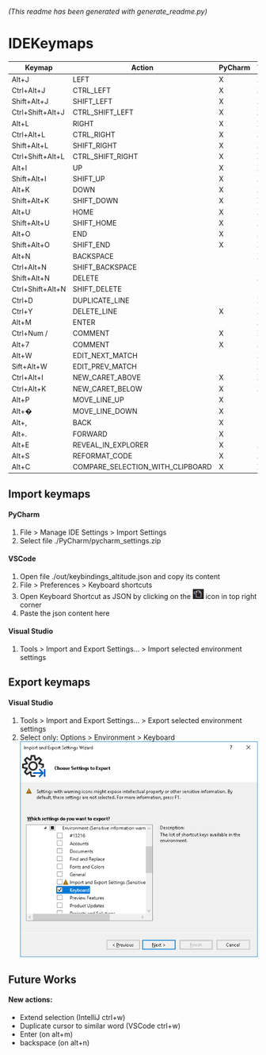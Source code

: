 _(This readme has been generated with generate_readme.py)_
# IDEKeymaps
|Keymap                          |Action                          |PyCharm                         |VSCode                          |VisualStudio2017                |VisualStudio2022                |
|--------------------------------|--------------------------------|--------------------------------|--------------------------------|--------------------------------|--------------------------------|
|Alt+J                           |LEFT                            |X                               |X                               |X                               |X                               |
|Ctrl+Alt+J                      |CTRL_LEFT                       |X                               |X                               |X                               |X                               |
|Shift+Alt+J                     |SHIFT_LEFT                      |X                               |X                               |X                               |X                               |
|Ctrl+Shift+Alt+J                |CTRL_SHIFT_LEFT                 |X                               |X                               |X                               |X                               |
|Alt+L                           |RIGHT                           |X                               |X                               |X                               |X                               |
|Ctrl+Alt+L                      |CTRL_RIGHT                      |X                               |X                               |X                               |X                               |
|Shift+Alt+L                     |SHIFT_RIGHT                     |X                               |X                               |X                               |X                               |
|Ctrl+Shift+Alt+L                |CTRL_SHIFT_RIGHT                |X                               |X                               |X                               |X                               |
|Alt+I                           |UP                              |X                               |X                               |X                               |X                               |
|Shift+Alt+I                     |SHIFT_UP                        |X                               |X                               |X                               |X                               |
|Alt+K                           |DOWN                            |X                               |X                               |X                               |X                               |
|Shift+Alt+K                     |SHIFT_DOWN                      |X                               |X                               |X                               |X                               |
|Alt+U                           |HOME                            |X                               |X                               |X                               |X                               |
|Shift+Alt+U                     |SHIFT_HOME                      |X                               |X                               |X                               |X                               |
|Alt+O                           |END                             |X                               |X                               |X                               |X                               |
|Shift+Alt+O                     |SHIFT_END                       |X                               |X                               |X                               |X                               |
|Alt+N                           |BACKSPACE                       |                                |X                               |X                               |X                               |
|Ctrl+Alt+N                      |SHIFT_BACKSPACE                 |                                |                                |X                               |X                               |
|Shift+Alt+N                     |DELETE                          |                                |X                               |X                               |X                               |
|Ctrl+Shift+Alt+N                |SHIFT_DELETE                    |                                |                                |X                               |X                               |
|Ctrl+D                          |DUPLICATE_LINE                  |                                |X                               |                                |                                |
|Ctrl+Y                          |DELETE_LINE                     |X                               |X                               |X                               |X                               |
|Alt+M                           |ENTER                           |                                |X                               |X                               |X                               |
|Ctrl+Num /                      |COMMENT                         |X                               |X                               |X                               |X                               |
|Alt+7                           |COMMENT                         |X                               |X                               |X                               |X                               |
|Alt+W                           |EDIT_NEXT_MATCH                 |                                |X                               |                                |                                |
|Sift+Alt+W                      |EDIT_PREV_MATCH                 |                                |X                               |                                |                                |
|Ctrl+Alt+I                      |NEW_CARET_ABOVE                 |X                               |X                               |                                |                                |
|Ctrl+Alt+K                      |NEW_CARET_BELOW                 |X                               |X                               |                                |                                |
|Alt+P                           |MOVE_LINE_UP                    |X                               |                                |X                               |X                               |
|Alt+�                           |MOVE_LINE_DOWN                  |X                               |                                |X                               |X                               |
|Alt+,                           |BACK                            |X                               |                                |X                               |X                               |
|Alt+.                           |FORWARD                         |X                               |                                |X                               |X                               |
|Alt+E                           |REVEAL_IN_EXPLORER              |X                               |X                               |                                |                                |
|Alt+S                           |REFORMAT_CODE                   |X                               |X                               |X                               |X                               |
|Alt+C                           |COMPARE_SELECTION_WITH_CLIPBOARD|X                               |X                               |                                |                                |


## Import keymaps
#### PyCharm

1. File > Manage IDE Settings > Import Settings  
1. Select file ./PyCharm/pycharm_settings.zip  

#### VSCode

1. Open file ./out/keybindings_altitude.json and copy its content
1. File > Preferences > Keyboard shortcuts
1. Open Keyboard Shortcut as JSON by clicking on the ![](images/vscode_open_json.png) icon in top right corner
1. Paste the json content here

#### Visual Studio
1. Tools > Import and Export Settings... > Import selected environment settings

## Export keymaps
#### Visual Studio
1. Tools > Import and Export Settings... > Export selected environment settings
1. Select only: Options > Environment > Keyboard ![Export_VS2022.png](images%2FExport_VS2022.png)

## Future Works
#### New actions:
* Extend selection (IntelliJ ctrl+w)
* Duplicate cursor to similar word (VSCode ctrl+w)
* Enter (on alt+m)
* backspace (on alt+n)


